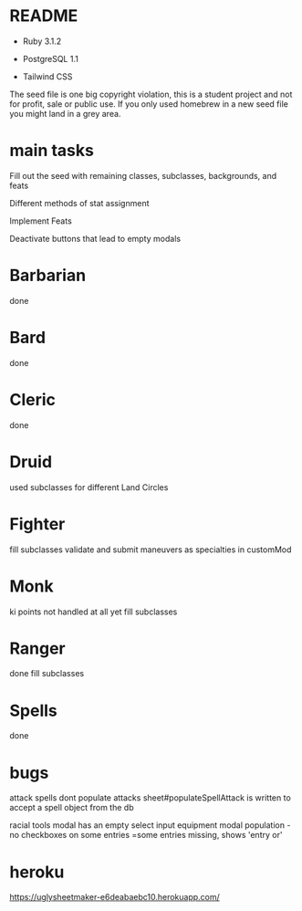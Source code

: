 # README

* Ruby 3.1.2

* PostgreSQL 1.1

* Tailwind CSS

The seed file is one big copyright violation, this is a student project and not for profit, sale or public use. If you only used homebrew in a new seed file you might land in a grey area.

# main tasks

Fill out the seed with remaining classes, subclasses, backgrounds, and feats

Different methods of stat assignment

Implement Feats

Deactivate buttons that lead to empty modals

# Barbarian
  done
# Bard
  done
# Cleric
  done
# Druid
 used subclasses for different Land Circles

# Fighter
  fill subclasses 
    validate and submit maneuvers as specialties in customMod

# Monk
  ki points not handled at all yet
  fill subclasses

# Ranger
  done
  fill subclasses

# Spells
   done

# bugs
  attack spells dont populate attacks
    sheet#populateSpellAttack is written to accept a spell object from the db

  racial tools modal has an empty select input
  equipment modal population
    -no checkboxes on some entries
    =some entries missing, shows 'entry or'

# heroku
https://uglysheetmaker-e6deabaebc10.herokuapp.com/